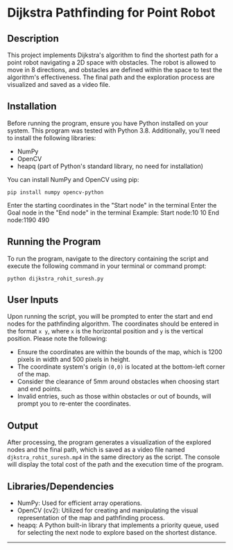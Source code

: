 # Dijkstra Pathfinding for Point Robot

## Description
This project implements Dijkstra's algorithm to find the shortest path for a point robot navigating a 2D space with obstacles. The robot is allowed to move in 8 directions, and obstacles are defined within the space to test the algorithm's effectiveness. The final path and the exploration process are visualized and saved as a video file.

## Installation

Before running the program, ensure you have Python installed on your system. This program was tested with Python 3.8. Additionally, you'll need to install the following libraries:

- NumPy
- OpenCV
- heapq (part of Python's standard library, no need for installation)

You can install NumPy and OpenCV using pip:

```
pip install numpy opencv-python
```
Enter the starting coordinates in the "Start node" in the terminal
Enter the Goal node in the "End node" in the terminal
Example:
Start node:10 10 
End node:1190 490
## Running the Program

To run the program, navigate to the directory containing the script and execute the following command in your terminal or command prompt:

```
python dijkstra_rohit_suresh.py
```

## User Inputs

Upon running the script, you will be prompted to enter the start and end nodes for the pathfinding algorithm. The coordinates should be entered in the format `x y`, where `x` is the horizontal position and `y` is the vertical position. Please note the following:

- Ensure the coordinates are within the bounds of the map, which is 1200 pixels in width and 500 pixels in height.
- The coordinate system's origin `(0,0)` is located at the bottom-left corner of the map.
- Consider the clearance of 5mm around obstacles when choosing start and end points.
- Invalid entries, such as those within obstacles or out of bounds, will prompt you to re-enter the coordinates.

## Output

After processing, the program generates a visualization of the explored nodes and the final path, which is saved as a video file named `djkstra_rohit_suresh.mp4` in the same directory as the script. The console will display the total cost of the path and the execution time of the program.

## Libraries/Dependencies

- NumPy: Used for efficient array operations.
- OpenCV (cv2): Utilized for creating and manipulating the visual representation of the map and pathfinding process.
- heapq: A Python built-in library that implements a priority queue, used for selecting the next node to explore based on the shortest distance.

---
